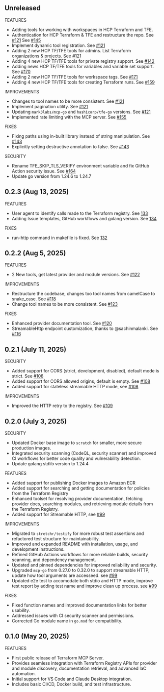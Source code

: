 ## Unreleased

FEATURES

* Adding tools for working with workspaces in HCP Terraform and TFE.
* Authentication for HCP Terraform & TFE and restructure the repo. See [#121](https://github.com/hashicorp/terraform-mcp-server/pull/121) See [#145](https://github.com/hashicorp/terraform-mcp-server/pull/145)
* Implement dynamic tool registration. See [#121](https://github.com/hashicorp/terraform-mcp-server/pull/121)
* Adding 2 new HCP TF/TFE tools for admins. List Terraform organizations & projects. See [#121](https://github.com/hashicorp/terraform-mcp-server/pull/121)
* Adding 4 new HCP TF/TFE tools for private registry support. See [#142](https://github.com/hashicorp/terraform-mcp-server/pull/142)
* Adding news HCP TF/TFE tools for variables and variable set support. See [#170](https://github.com/hashicorp/terraform-mcp-server/pull/170)
* Adding 2 new HCP TF/TFE tools for workspace tags. See [#171](https://github.com/hashicorp/terraform-mcp-server/pull/171)
* Adding 4 new HCP TF/TFE tools for creating Terraform runs. See [#159](https://github.com/hashicorp/terraform-mcp-server/pull/159)

IMPROVEMENTS

* Changes to tool names to be more consistent. See [#121](https://github.com/hashicorp/terraform-mcp-server/pull/121)
* Implement pagination utility. See [#121](https://github.com/hashicorp/terraform-mcp-server/pull/121)
* Updating `mark3labs/mcp-go` and `hashicorp/tfe-go` versions. See [#121](https://github.com/hashicorp/terraform-mcp-server/pull/121)
* Implemented rate limiting with the MCP server. See [#155](https://github.com/hashicorp/terraform-mcp-server/pull/155)

FIXES

* Fixing paths using in-built library instead of string manipulation. See [#143](https://github.com/hashicorp/terraform-mcp-server/pull/143)
* Explicitly setting destructive annotation to false. See [#143](https://github.com/hashicorp/terraform-mcp-server/pull/143)

SECURITY

* Rename TFE_SKIP_TLS_VERIFY environment variable and fix GitHub Action security issue. See [#164](https://github.com/hashicorp/terraform-mcp-server/pull/164)
* Update go version from 1.24.6 to 1.24.7

## 0.2.3 (Aug 13, 2025)

FEATURES

* User agent to identify calls made to the Terraform registry. See [133](https://github.com/hashicorp/terraform-mcp-server/pull/133)
* Adding Issue templates, GitHub workflows and golang version. See [134](https://github.com/hashicorp/terraform-mcp-server/pull/134)

FIXES

* run-http command in makefile is fixed. See [132](https://github.com/hashicorp/terraform-mcp-server/pull/132)

## 0.2.2 (Aug 5, 2025)

FEATURES

* 2 New tools, get latest provider and module versions. See [#122](https://github.com/hashicorp/terraform-mcp-server/pull/122)

IMPROVEMENTS

* Restructure the codebase, changes too tool names from camelCase to snake_case. See [#118](https://github.com/hashicorp/terraform-mcp-server/pull/118)
* Change tool names to be more consistent. See [#123](https://github.com/hashicorp/terraform-mcp-server/pull/123)

FIXES

* Enhanced provider documentation tool. See [#120](https://github.com/hashicorp/terraform-mcp-server/pull/120)
* StreamableHttp endpoint customization, thanks to @sachinmalanki. See [#116](https://github.com/hashicorp/terraform-mcp-server/pull/116)

## 0.2.1 (July 11, 2025)

SECURITY

* Added support for CORS (strict, development, disabled), default mode is strict. See [#108](https://github.com/hashicorp/terraform-mcp-server/pull/108)
* Added support for CORS allowed origins, default is empty. See [#108](https://github.com/hashicorp/terraform-mcp-server/pull/108)
* Added support for stateless streamable HTTP mode, see [#108](https://github.com/hashicorp/terraform-mcp-server/pull/108)

IMPROVEMENTS

* Improved the HTTP retry to the registry. See [#109](https://github.com/hashicorp/terraform-mcp-server/pull/109)

## 0.2.0 (July 3, 2025)

SECURITY

* Updated Docker base image to `scratch` for smaller, more secure production images.
* Integrated security scanning (CodeQL, security scanner) and improved CI workflows for better code quality and vulnerability detection.
* Update golang stdlib version to 1.24.4

FEATURES

* Added support for publishing Docker images to Amazon ECR
* Added support for searching and getting documentation for policies from the Terraform Registry
* Enhanced toolset for resolving provider documentation, fetching provider docs, searching modules, and retrieving module details from the Terraform Registry.
* Added support for Streamable HTTP, see [#99](https://github.com/hashicorp/terraform-mcp-server/pull/99)

IMPROVEMENTS

* Migrated to `stretchr/testify` for more robust test assertions and refactored test structure for maintainability.
* Improved and expanded README with installation, usage, and development instructions.
* Refined GitHub Actions workflows for more reliable builds, security scanning, and dependency management.
* Updated and pinned dependencies for improved reliability and security.
* Upgraded `mcp-go` from 0.27.0 to 0.32.0 to support streamable HTTP, update how tool arguments are accesseed. see [#99](https://github.com/hashicorp/terraform-mcp-server/pull/99)
* Updated e2e test to accomodate both stdio and HTTP mode, improve test report by adding test name and improve clean up process. see [#99](https://github.com/hashicorp/terraform-mcp-server/pull/99)

FIXES

- Fixed function names and improved documentation links for better usability.
- Addressed issues with CI security scanner and permissions.
- Corrected Go module name in `go.mod` for compatibility.

## 0.1.0 (May 20, 2025)

FEATURES

- First public release of Terraform MCP Server.
- Provides seamless integration with Terraform Registry APIs for provider and module discovery, documentation retrieval, and advanced IaC automation.
- Initial support for VS Code and Claude Desktop integration.
- Includes basic CI/CD, Docker build, and test infrastructure.
